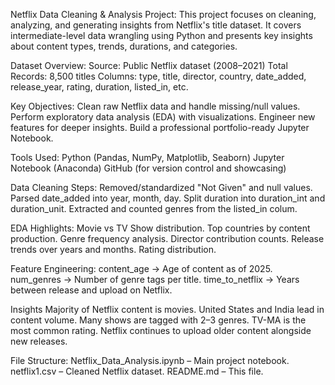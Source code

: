 Netflix Data Cleaning & Analysis Project:
This project focuses on cleaning, analyzing, and generating insights from Netflix's title dataset. It covers intermediate-level data wrangling using Python and presents key insights about content types, trends, durations, and categories.

Dataset Overview:
Source: Public Netflix dataset (2008–2021)
Total Records: 8,500 titles
Columns: type, title, director, country, date_added, release_year, rating, duration, listed_in, etc.

Key Objectives:
Clean raw Netflix data and handle missing/null values.
Perform exploratory data analysis (EDA) with visualizations.
Engineer new features for deeper insights.
Build a professional portfolio-ready Jupyter Notebook.

Tools Used:
Python (Pandas, NumPy, Matplotlib, Seaborn)
Jupyter Notebook (Anaconda)
GitHub (for version control and showcasing)

Data Cleaning Steps:
Removed/standardized "Not Given" and null values.
Parsed date_added into year, month, day.
Split duration into duration_int and duration_unit.
Extracted and counted genres from the listed_in colum.

 EDA Highlights:
Movie vs TV Show distribution.
Top countries by content production.
Genre frequency analysis.
Director contribution counts.
Release trends over years and months.
Rating distribution.

Feature Engineering:
content_age → Age of content as of 2025.
num_genres → Number of genre tags per title.
time_to_netflix → Years between release and upload on Netflix.

Insights
Majority of Netflix content is movies.
United States and India lead in content volume.
Many shows are tagged with 2–3 genres.
TV-MA is the most common rating.
Netflix continues to upload older content alongside new releases.

File Structure:
Netflix_Data_Analysis.ipynb – Main project notebook.
netflix1.csv – Cleaned Netflix dataset.
README.md – This file.
